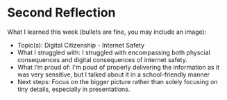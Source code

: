 # Second Reflection
What I learned this week (bullets are fine, you may include an image):

- Topic(s): Digital Citizenship - Internet Safety
- What I struggled with: I struggled with encompassing both physcial consequences and digital consequences of internet safety.
- What I’m proud of: I'm poud of properly delivering the information as it was very sensitive, but I talked about it in a school-friendly manner
- Next steps: Focus on the bigger picture rather than solely focusing on tiny details, especially in presentations.
